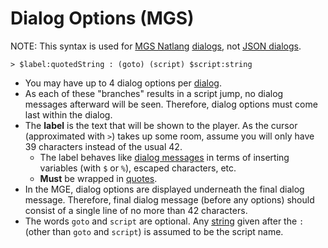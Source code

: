 # Dialog Options (MGS)

NOTE: This syntax is used for [MGS Natlang](../mgs/mgs_natlang) [dialogs](../mgs/dialogs_mgs), not [JSON dialogs](../dialogs/dialogs_json).

```
> $label:quotedString : (goto) (script) $script:string
```

- You may have up to 4 dialog options per [dialog](../mgs/dialogs_mgs).
- As each of these "branches" results in a script jump, no dialog messages afterward will be seen. Therefore, dialog options must come last within the dialog.
- The **label** is the text that will be shown to the player. As the cursor (approximated with `>`) takes up some room, assume you will only have 39 characters instead of the usual 42.
	- The label behaves like [dialog messages](../mgs/dialog_messages_mgs) in terms of inserting variables (with `$` or `%`), escaped characters, etc.
	- **Must** be wrapped in [quotes](../mgs/variables/quoted_string).
- In the MGE, dialog options are displayed underneath the final dialog message. Therefore, final dialog message (before any options) should consist of a single line of no more than 42 characters.
- The words `goto` and `script` are optional. Any [string](../mgs/variables/string) given after the `:` (other than `goto` and `script`) is assumed to be the script name.
